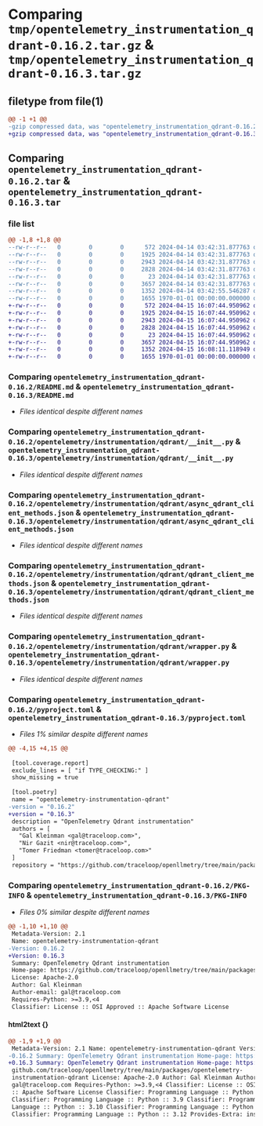 # Comparing `tmp/opentelemetry_instrumentation_qdrant-0.16.2.tar.gz` & `tmp/opentelemetry_instrumentation_qdrant-0.16.3.tar.gz`

## filetype from file(1)

```diff
@@ -1 +1 @@
-gzip compressed data, was "opentelemetry_instrumentation_qdrant-0.16.2.tar", max compression
+gzip compressed data, was "opentelemetry_instrumentation_qdrant-0.16.3.tar", max compression
```

## Comparing `opentelemetry_instrumentation_qdrant-0.16.2.tar` & `opentelemetry_instrumentation_qdrant-0.16.3.tar`

### file list

```diff
@@ -1,8 +1,8 @@
--rw-r--r--   0        0        0      572 2024-04-14 03:42:31.877763 opentelemetry_instrumentation_qdrant-0.16.2/README.md
--rw-r--r--   0        0        0     1925 2024-04-14 03:42:31.877763 opentelemetry_instrumentation_qdrant-0.16.2/opentelemetry/instrumentation/qdrant/__init__.py
--rw-r--r--   0        0        0     2943 2024-04-14 03:42:31.877763 opentelemetry_instrumentation_qdrant-0.16.2/opentelemetry/instrumentation/qdrant/async_qdrant_client_methods.json
--rw-r--r--   0        0        0     2828 2024-04-14 03:42:31.877763 opentelemetry_instrumentation_qdrant-0.16.2/opentelemetry/instrumentation/qdrant/qdrant_client_methods.json
--rw-r--r--   0        0        0       23 2024-04-14 03:42:31.877763 opentelemetry_instrumentation_qdrant-0.16.2/opentelemetry/instrumentation/qdrant/version.py
--rw-r--r--   0        0        0     3657 2024-04-14 03:42:31.877763 opentelemetry_instrumentation_qdrant-0.16.2/opentelemetry/instrumentation/qdrant/wrapper.py
--rw-r--r--   0        0        0     1352 2024-04-14 03:42:55.546287 opentelemetry_instrumentation_qdrant-0.16.2/pyproject.toml
--rw-r--r--   0        0        0     1655 1970-01-01 00:00:00.000000 opentelemetry_instrumentation_qdrant-0.16.2/PKG-INFO
+-rw-r--r--   0        0        0      572 2024-04-15 16:07:44.950962 opentelemetry_instrumentation_qdrant-0.16.3/README.md
+-rw-r--r--   0        0        0     1925 2024-04-15 16:07:44.950962 opentelemetry_instrumentation_qdrant-0.16.3/opentelemetry/instrumentation/qdrant/__init__.py
+-rw-r--r--   0        0        0     2943 2024-04-15 16:07:44.950962 opentelemetry_instrumentation_qdrant-0.16.3/opentelemetry/instrumentation/qdrant/async_qdrant_client_methods.json
+-rw-r--r--   0        0        0     2828 2024-04-15 16:07:44.950962 opentelemetry_instrumentation_qdrant-0.16.3/opentelemetry/instrumentation/qdrant/qdrant_client_methods.json
+-rw-r--r--   0        0        0       23 2024-04-15 16:07:44.950962 opentelemetry_instrumentation_qdrant-0.16.3/opentelemetry/instrumentation/qdrant/version.py
+-rw-r--r--   0        0        0     3657 2024-04-15 16:07:44.950962 opentelemetry_instrumentation_qdrant-0.16.3/opentelemetry/instrumentation/qdrant/wrapper.py
+-rw-r--r--   0        0        0     1352 2024-04-15 16:08:11.118949 opentelemetry_instrumentation_qdrant-0.16.3/pyproject.toml
+-rw-r--r--   0        0        0     1655 1970-01-01 00:00:00.000000 opentelemetry_instrumentation_qdrant-0.16.3/PKG-INFO
```

### Comparing `opentelemetry_instrumentation_qdrant-0.16.2/README.md` & `opentelemetry_instrumentation_qdrant-0.16.3/README.md`

 * *Files identical despite different names*

### Comparing `opentelemetry_instrumentation_qdrant-0.16.2/opentelemetry/instrumentation/qdrant/__init__.py` & `opentelemetry_instrumentation_qdrant-0.16.3/opentelemetry/instrumentation/qdrant/__init__.py`

 * *Files identical despite different names*

### Comparing `opentelemetry_instrumentation_qdrant-0.16.2/opentelemetry/instrumentation/qdrant/async_qdrant_client_methods.json` & `opentelemetry_instrumentation_qdrant-0.16.3/opentelemetry/instrumentation/qdrant/async_qdrant_client_methods.json`

 * *Files identical despite different names*

### Comparing `opentelemetry_instrumentation_qdrant-0.16.2/opentelemetry/instrumentation/qdrant/qdrant_client_methods.json` & `opentelemetry_instrumentation_qdrant-0.16.3/opentelemetry/instrumentation/qdrant/qdrant_client_methods.json`

 * *Files identical despite different names*

### Comparing `opentelemetry_instrumentation_qdrant-0.16.2/opentelemetry/instrumentation/qdrant/wrapper.py` & `opentelemetry_instrumentation_qdrant-0.16.3/opentelemetry/instrumentation/qdrant/wrapper.py`

 * *Files identical despite different names*

### Comparing `opentelemetry_instrumentation_qdrant-0.16.2/pyproject.toml` & `opentelemetry_instrumentation_qdrant-0.16.3/pyproject.toml`

 * *Files 1% similar despite different names*

```diff
@@ -4,15 +4,15 @@
 
 [tool.coverage.report]
 exclude_lines = [ "if TYPE_CHECKING:" ]
 show_missing = true
 
 [tool.poetry]
 name = "opentelemetry-instrumentation-qdrant"
-version = "0.16.2"
+version = "0.16.3"
 description = "OpenTelemetry Qdrant instrumentation"
 authors = [
   "Gal Kleinman <gal@traceloop.com>",
   "Nir Gazit <nir@traceloop.com>",
   "Tomer Friedman <tomer@traceloop.com>"
 ]
 repository = "https://github.com/traceloop/openllmetry/tree/main/packages/opentelemetry-instrumentation-qdrant"
```

### Comparing `opentelemetry_instrumentation_qdrant-0.16.2/PKG-INFO` & `opentelemetry_instrumentation_qdrant-0.16.3/PKG-INFO`

 * *Files 0% similar despite different names*

```diff
@@ -1,10 +1,10 @@
 Metadata-Version: 2.1
 Name: opentelemetry-instrumentation-qdrant
-Version: 0.16.2
+Version: 0.16.3
 Summary: OpenTelemetry Qdrant instrumentation
 Home-page: https://github.com/traceloop/openllmetry/tree/main/packages/opentelemetry-instrumentation-qdrant
 License: Apache-2.0
 Author: Gal Kleinman
 Author-email: gal@traceloop.com
 Requires-Python: >=3.9,<4
 Classifier: License :: OSI Approved :: Apache Software License
```

#### html2text {}

```diff
@@ -1,9 +1,9 @@
 Metadata-Version: 2.1 Name: opentelemetry-instrumentation-qdrant Version:
-0.16.2 Summary: OpenTelemetry Qdrant instrumentation Home-page: https://
+0.16.3 Summary: OpenTelemetry Qdrant instrumentation Home-page: https://
 github.com/traceloop/openllmetry/tree/main/packages/opentelemetry-
 instrumentation-qdrant License: Apache-2.0 Author: Gal Kleinman Author-email:
 gal@traceloop.com Requires-Python: >=3.9,<4 Classifier: License :: OSI Approved
 :: Apache Software License Classifier: Programming Language :: Python :: 3
 Classifier: Programming Language :: Python :: 3.9 Classifier: Programming
 Language :: Python :: 3.10 Classifier: Programming Language :: Python :: 3.11
 Classifier: Programming Language :: Python :: 3.12 Provides-Extra: instruments
```

